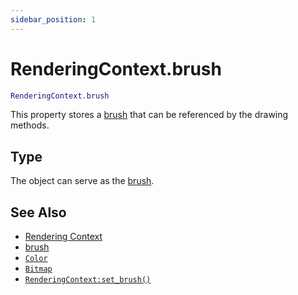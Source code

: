 ```yaml
---
sidebar_position: 1
---
```


# RenderingContext.brush
```lua
RenderingContext.brush
```
This property stores a [brush](/guide/graphics#brush) that can be referenced by the drawing methods.

## Type
The object can serve as the [brush](/guide/graphics#brush).

## See Also
- [Rendering Context](/guide/graphics#rendering-context)
- [brush](/guide/graphics#brush)
- [`Color`](/libs/graphics/Color)
- [`Bitmap`](/libs/graphics/Bitmap)
- [`RenderingContext:set_brush()`](/libs/graphics/RenderingContext/RenderingContext-set_brush)
